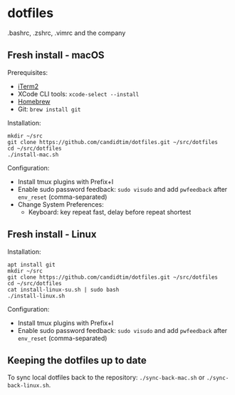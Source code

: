 # dotfiles

.bashrc, .zshrc, .vimrc and the company

## Fresh install - macOS

Prerequisites:

 - [iTerm2](https://iterm2.com/)
 - XCode CLI tools: `xcode-select --install`
 - [Homebrew](https://brew.sh/)
 - Git: `brew install git`

Installation:

    mkdir ~/src
    git clone https://github.com/candidtim/dotfiles.git ~/src/dotfiles
    cd ~/src/dotfiles
    ./install-mac.sh

Configuration:

 - Install tmux plugins with Prefix+I
 - Enable sudo password feedback: `sudo visudo` and add `pwfeedback` after
   `env_reset` (comma-separated)
 - Change System Preferences:
    - Keyboard: key repeat fast, delay before repeat shortest

## Fresh install - Linux

Installation:

    apt install git
    mkdir ~/src
    git clone https://github.com/candidtim/dotfiles.git ~/src/dotfiles
    cd ~/src/dotfiles
    cat install-linux-su.sh | sudo bash
    ./install-linux.sh

Configuration:

 - Install tmux plugins with Prefix+I
 - Enable sudo password feedback: `sudo visudo` and add `pwfeedback` after
   `env_reset` (comma-separated)

## Keeping the dotfiles up to date

To sync local dotfiles back to the repository: `./sync-back-mac.sh` or
`./sync-back-linux.sh`.

